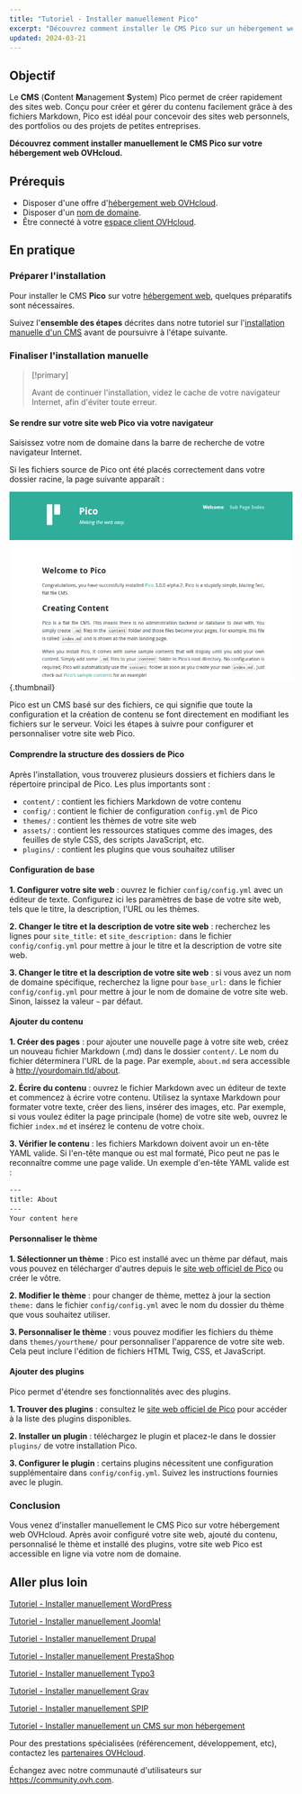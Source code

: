 ```yaml
---
title: "Tutoriel - Installer manuellement Pico"
excerpt: "Découvrez comment installer le CMS Pico sur un hébergement web OVHcloud"
updated: 2024-03-21
---
```


## Objectif

Le **CMS** (**C**ontent **M**anagement **S**ystem) Pico permet de créer rapidement des sites web. Conçu pour créer et gérer du contenu facilement grâce à des fichiers Markdown, Pico est idéal pour concevoir des sites web personnels, des portfolios ou des projets de petites entreprises.

**Découvrez comment installer manuellement le CMS Pico sur votre hébergement web OVHcloud.**

## Prérequis

- Disposer d'une offre d'[hébergement web OVHcloud](/links/web/hosting).
- Disposer d'un [nom de domaine](/links/web/domains).
- Être connecté à votre [espace client OVHcloud](/links/manager).

## En pratique

### Préparer l'installation

Pour installer le CMS **Pico** sur votre [hébergement web](/links/web/hosting), quelques préparatifs sont nécessaires.

Suivez l'**ensemble des étapes** décrites dans notre tutoriel sur l'[installation manuelle d'un CMS](/pages/web_cloud/web_hosting/cms_manual_installation) avant de poursuivre à l'étape suivante.

### Finaliser l'installation manuelle

> [!primary]
>
> Avant de continuer l'installation, videz le cache de votre navigateur Internet, afin d'éviter toute erreur.
>

#### Se rendre sur votre site web Pico via votre navigateur

Saisissez votre nom de domaine dans la barre de recherche de votre navigateur Internet.

Si les fichiers source de Pico ont été placés correctement dans votre dossier racine, la page suivante apparaît :

![Pico installation](images/welcome_page.png){.thumbnail}

Pico est un CMS basé sur des fichiers, ce qui signifie que toute la configuration et la création de contenu se font directement en modifiant les fichiers sur le serveur. Voici les étapes à suivre pour configurer et personnaliser votre site web Pico.

#### Comprendre la structure des dossiers de Pico

Après l'installation, vous trouverez plusieurs dossiers et fichiers dans le répertoire principal de Pico. Les plus importants sont :

- `content/` : contient les fichiers Markdown de votre contenu
- `config/` : contient le fichier de configuration `config.yml` de Pico
- `themes/` : contient les thèmes de votre site web
- `assets/` : contient les ressources statiques comme des images, des feuilles de style CSS, des scripts JavaScript, etc.
- `plugins/` : contient les plugins que vous souhaitez utiliser

#### Configuration de base

**1. Configurer votre site web** : ouvrez le fichier `config/config.yml` avec un éditeur de texte. Configurez ici les paramètres de base de votre site web, tels que le titre, la description, l'URL ou les thèmes.

**2. Changer le titre et la description de votre site web** : recherchez les lignes pour `site_title:` et `site_description:` dans le fichier `config/config.yml` pour mettre à jour le titre et la description de votre site web.

**3. Changer le titre et la description de votre site web** : si vous avez un nom de domaine spécifique, recherchez la ligne pour `base_url:` dans le fichier `config/config.yml` pour mettre à jour le nom de domaine de votre site web. Sinon, laissez la valeur `~` par défaut.

#### Ajouter du contenu

**1. Créer des pages** : pour ajouter une nouvelle page à votre site web, créez un nouveau fichier Markdown (.md) dans le dossier `content/`. Le nom du fichier déterminera l'URL de la page. Par exemple, `about.md` sera accessible à http://yourdomain.tld/about.

**2. Écrire du contenu** : ouvrez le fichier Markdown avec un éditeur de texte et commencez à écrire votre contenu. Utilisez la syntaxe Markdown pour formater votre texte, créer des liens, insérer des images, etc. Par exemple, si vous voulez éditer la page principale (home) de votre site web, ouvrez le fichier `index.md` et insérez le contenu de votre choix.

**3. Vérifier le contenu** : les fichiers Markdown doivent avoir un en-tête YAML valide. Si l'en-tête manque ou est mal formaté, Pico peut ne pas le reconnaître comme une page valide. Un exemple d'en-tête YAML valide est :

```bash
---
title: About
---
Your content here
```

#### Personnaliser le thème

**1. Sélectionner un thème** : Pico est installé avec un thème par défaut, mais vous pouvez en télécharger d'autres depuis le [site web officiel de Pico](https://picocms.org/themes/) ou créer le vôtre.

**2. Modifier le thème** : pour changer de thème, mettez à jour la section `theme:` dans le fichier `config/config.yml` avec le nom du dossier du thème que vous souhaitez utiliser.

**3. Personnaliser le thème** : vous pouvez modifier les fichiers du thème dans `themes/yourtheme/` pour personnaliser l'apparence de votre site web. Cela peut inclure l'édition de fichiers HTML Twig, CSS, et JavaScript.

#### Ajouter des plugins

Pico permet d'étendre ses fonctionnalités avec des plugins.

**1. Trouver des plugins** : consultez le [site web officiel de Pico](https://picocms.org/plugins/) pour accéder à la liste des plugins disponibles.

**2. Installer un plugin** : téléchargez le plugin et placez-le dans le dossier `plugins/` de votre installation Pico.

**3. Configurer le plugin** : certains plugins nécessitent une configuration supplémentaire dans `config/config.yml`. Suivez les instructions fournies avec le plugin.

### Conclusion

Vous venez d'installer manuellement le CMS Pico sur votre hébergement web OVHcloud. Après avoir configuré votre site web, ajouté du contenu, personnalisé le thème et installé des plugins, votre site web Pico est accessible en ligne via votre nom de domaine.

## Aller plus loin <a name="go-further"></a>

[Tutoriel - Installer manuellement WordPress](/pages/web_cloud/web_hosting/cms_manual_installation_wordpress)

[Tutoriel - Installer manuellement Joomla!](/pages/web_cloud/web_hosting/cms_manual_installation_joomla)

[Tutoriel - Installer manuellement Drupal](/pages/web_cloud/web_hosting/cms_manual_installation_drupal)

[Tutoriel - Installer manuellement PrestaShop](/pages/web_cloud/web_hosting/cms_manual_installation_prestashop)

[Tutoriel - Installer manuellement Typo3](/pages/web_cloud/web_hosting/cms_manual_installation_typo3)

[Tutoriel - Installer manuellement Grav](/pages/web_cloud/web_hosting/cms_manual_installation_grav)

[Tutoriel - Installer manuellement SPIP](/pages/web_cloud/web_hosting/cms_manual_installation_spip)

[Tutoriel - Installer manuellement un CMS sur mon hébergement](/pages/web_cloud/web_hosting/cms_manual_installation)

Pour des prestations spécialisées (référencement, développement, etc), contactez les [partenaires OVHcloud](/links/partner).

Échangez avec notre communauté d'utilisateurs sur <https://community.ovh.com>.